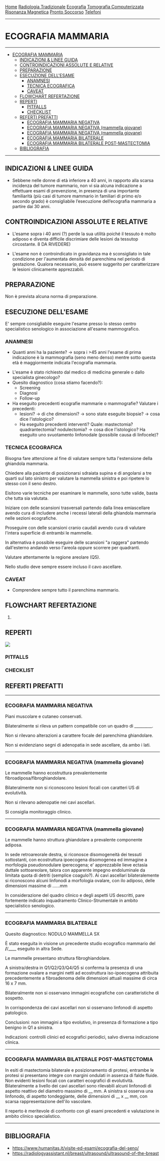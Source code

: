 <div class="topnav">
  <a href="index.html">Home</a>
  <a href="radiologia_tradizionale.html">Radiologia Tradizionale</a>
  <a href="ecografia.html">Ecografia</a>
  <a href="tomografia_computerizzata.html">Tomografia Computerizzata</a>
  <a href="risonanza_magnetica.html">Risonanza Magnetica</a>
  <a href="pronto_soccorso.html">Pronto Soccorso</a>
  <a href="contatti.html">Telefoni</a>
</div>

---

# ECOGRAFIA MAMMARIA

---

- [ECOGRAFIA MAMMARIA](#ecografia-mammaria)
	- [INDICAZIONI & LINEE GUIDA](#indicazioni--linee-guida)
	- [CONTROINDICAZIONI ASSOLUTE E RELATIVE](#controindicazioni-assolute-e-relative)
	- [PREPARAZIONE](#preparazione)
	- [ESECUZIONE DELL'ESAME](#esecuzione-dellesame)
		- [ANAMNESI](#anamnesi)
		- [TECNICA ECOGRAFICA](#tecnica-ecografica)
		- [CAVEAT](#caveat)
	- [FLOWCHART REFERTAZIONE](#flowchart-refertazione)
	- [REPERTI](#reperti)
		- [PITFALLS](#pitfalls)
		- [CHECKLIST](#checklist)
	- [REFERTI PREFATTI](#referti-prefatti)
		- [ECOGRAFIA MAMMARIA NEGATIVA](#ecografia-mammaria-negativa)
		- [ECOGRAFIA MAMMARIA NEGATIVA (mammella giovane)](#ecografia-mammaria-negativa-mammella-giovane)
		- [ECOGRAFIA MAMMARIA NEGATIVA (mammella giovane)](#ecografia-mammaria-negativa-mammella-giovane-1)
		- [ECOGRAFIA MAMMARIA BILATERALE](#ecografia-mammaria-bilaterale)
		- [ECOGRAFIA MAMMARIA BILATERALE POST-MASTECTOMIA](#ecografia-mammaria-bilaterale-post-mastectomia)
	- [BIBLIOGRAFIA](#bibliografia)

---

## INDICAZIONI & LINEE GUIDA
- Sebbene nelle donne di età inferiore a 40 anni, in rapporto alla scarsa incidenza del tumore mammario, non vi sia alcuna indicazione a effettuare esami di prevenzione, in presenza di una importante familiarità (più casi di tumore mammario in familiari di primo e/o secondo grado) è consigliabile l’esecuzione dell’ecografia mammaria a partire dai 30 anni.


## CONTROINDICAZIONI ASSOLUTE E RELATIVE
- L'esame sopra i 40 anni (?) perde la sua utilità poiché il tessuto è molto adiposo e diventa difficile discrimiare delle lesioni da tessutop circostante. 8 DA RIVEDERE)

- L'esame non è controindicato in gravidanza ma è sconsigliato in tale condizione per l'aumentata densità del parenchima nel periodo di gestazione. Qualora necessario, può essere suggerito per caratterizzare le lesioni clinicamente apprezzabili.

## PREPARAZIONE
Non è prevista alcuna norma di preparazione.

## ESECUZIONE DELL'ESAME
E' sempre consigliabile eseguire l'esame presso lo stesso centro specialistico senologico in associazione all'esame mammografico.

### ANAMNESI
- Quanti anni ha la paziente? &rarr; sopra i >45 anni l'esame di prima indicazione è la mammografia (seno meno denso) mentre sotto questa età è maggiormente indicata l'ecografia mammaria.
<!-- approfondire da quale età non è più utile eseguire un'ecografia mamamria ma meglio una mammografia--->
- L'esame è stato richiesto dal medico di medicina generale o dallo specialista ginecologo?
- Quesito diagnostico (cosa stiamo facendo?):
  - Screening
  - Diagnosi
  - Follow-up
- Ha eseguito precedenti ecografie mammarie o mammografie? Valutare i precedenti: 
  - lesioni? &rarr; di che dimensioni? &rarr; sono state eseguite biopsie? &rarr; cosa dice l'istologico?
  - Ha eseguito precedenti interventi? Quale: mastectomia? quadrantectomia? nodulectomia? &rarr; cosa dice l'istologico? Ha eseguito uno svuotamento linfonodale (possibile causa di linfocele)?

### TECNICA ECOGRAFICA
Bisogna fare attenzione al fine di valutare sempre tutta l'estensione della ghiandola mammaria.

Chiedere alla paziente di posizionarsi sdraiata supina e di angolarsi a tre quarti sul lato sinistro per valutare la mammella sinistra e poi ripetere lo stesso con il seno destro.

Eisitono varie tecniche per esaminare le mammelle, sono tutte valide, basta che tutta sia valutata.

Iniziare con delle scansioni trasversali partendo dalla linea emiascellare avendo cura di includere anche i recessi laterali della ghiandola mammaria nelle sezioni ecografiche.

Proseguire con delle scansioni cranio caudali avendo cura di valutare l'intera superficie di entrambi le mammelle.

In alternativa è possibile eseguire delle scansioni "a raggera" partendo dall'esterno andando verso l'areola oppure scorrere per quadranti.

Valutare attentamente la regione areolare (Q5).

Nello studio deve sempre essere incluso il cavo ascellare.





### CAVEAT
- Comprendere sempre tutto il parenchima mammario.


## FLOWCHART REFERTAZIONE

1. 

## REPERTI

![](../../img/Table%20-%20Breast%20US%20findings.png)

### PITFALLS

### CHECKLIST

## REFERTI PREFATTI

---
### ECOGRAFIA MAMMARIA NEGATIVA 

Piani muscolare e cutaneo conservati.

Bilateralmente si rileva un pattern compatibile con un quadro di _________.

Non si rilevano alterazioni a carattere focale del parenchima ghiandolare.

Non si evidenziano segni di adenopatia in sede ascellare, da ambo i lati.

---

### ECOGRAFIA MAMMARIA NEGATIVA (mammella giovane)

Le mammelle hanno ecostruttura prevalentemente fibroadiposa/fibroghiandolare. 

Bilateralmente non si riconoscono lesioni focali con caratteri US di evolutività. 

Non si rilevano adenopatie nei cavi ascellari. 

Si consiglia monitoraggio clinico. 

---

### ECOGRAFIA MAMMARIA NEGATIVA (mammella giovane)

Le mammelle hanno struttura ghiandolare a prevalente componente adiposa.
 
In sede retroareorale destra, si riconosce disomogeneità dei tessuti sottostanti, con ecostruttura ipoecogena disomogenea ed immagine a morfologia pseudonodulare iperecogena; e' apprezzabile lieve ectasia duttale sottoareolare, talora con apparente impegno endoluminale da limitata quota di detriti (semplice coagulo?).
Ai cavi ascellari bilateralemente si riconoscono alcuni linfonodi a morfologia ovalare, con ilo adiposo, delle dimensioni massime di ......mm
 
In considerazione del quadro clinico e degli aspetti US descritti, pare fortemente indicato inquadramento Clinico-Strumentale in ambito specialistico senologico. 

---

### ECOGRAFIA MAMMARIA BILATERALE
 

Quesito diagnostico: NODULO MAMMELLA SX
 
È stato eseguita in visione un precedente studio ecografico mammario del __/__/____ eseguito in altra Sede.
 
Le mammelle presentano struttura fibroghiandolare.

A sinistra/destra in Q1/Q2/Q3/Q4/Q5 si conferma la presenza di una formazione ovalare a margini netti ad ecostruttura iso-ipoecogena attribuita precedentemente a fibroadenoma delle dimensioni attuali massime di circa 16 x 7 mm.

Bilateralmente non si osservano immagini ecografiche con caratteristiche di sospetto.

In corrispondenza dei cavi ascellari non si osservano linfonodi di aspetto patologico.
 
Conclusioni: non immagini a tipo evolutivo, in presenza di formazione a tipo benigno in Q1 a sinistra.

Indicazioni: controlli clinici ed ecografici periodici, salvo diversa indicazione clinica.
 
---

### ECOGRAFIA MAMMARIA BILATERALE POST-MASTECTOMIA

In esiti di mastectomia bilaterale e posizionamento di protesi, entrambe le protesi si presentano integre con margini ondulati in assenza di falde fluide.
Non evidenti lesioni focali con caratteri ecografici di evolutività.
Bilateralmente a livello dei cavi ascellari sono rilevabili alcuni linfonodi di aspetto reattivo del diametro massimo di __ mm.
A sinistra si osserva una linfonodo, di aspetto tondeggiante, delle dimensioni di __ x __ mm, con scarsa rappresentazione dell'ilo vascolare. 

Il reperto è meritevole di confronto con gli esami precedenti e valutazione in ambito clinico specialistico.

---


## BIBLIOGRAFIA
- https://www.humanitas.it/visite-ed-esami/ecografia-del-seno/
- https://radiologyassistant.nl/breast/ultrasound/ultrasound-of-the-breast